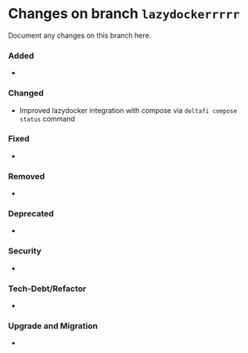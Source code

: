 # Changes on branch `lazydockerrrrr`
Document any changes on this branch here.
### Added
- 

### Changed
- Improved lazydocker integration with compose via `deltafi compose status` command

### Fixed
- 

### Removed
- 

### Deprecated
- 

### Security
- 

### Tech-Debt/Refactor
- 

### Upgrade and Migration
- 
